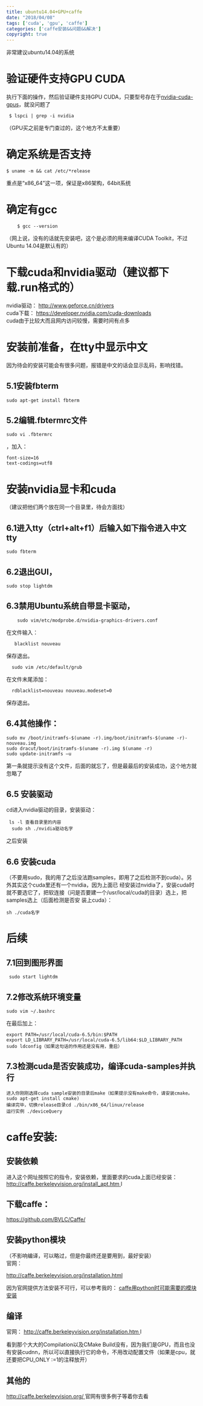 ```yaml
---
title: ubuntu14.04+GPU+caffe
date: "2018/04/08" 
tags: ['cuda', 'gpu', 'caffe']
categories: ['caffe安装&&问题&&解决']
copyright: true
---
```

  
非常建议ubuntu14.04的系统  
# 验证硬件支持GPU CUDA
执行下面的操作，然后验证硬件支持GPU CUDA，只要型号存在于[nvidia-cuda-gpus](https://developer.nvidia.com/cuda-gpus)，就没问题了  

    
    
     $ lspci | grep -i nvidia

（GPU买之前是专门查过的，这个地方不太重要）  
# 确定系统是否支持  

    
    
    $ uname -m && cat /etc/*release

重点是“x86_64”这一项，保证是x86架构，64bit系统  
# 确定有gcc  

    
    
        $ gcc --version

（网上说，没有的话就先安装吧，这个是必须的用来编译CUDA Toolkit，不过Ubuntu 14.04是默认有的）  
# 下载cuda和nvidia驱动（建议都下载.run格式的）  
nvidia驱动： [ http://www.geforce.cn/drivers ](http://www.geforce.cn/drivers)  
cuda下载： [ https://developer.nvidia.com/cuda-downloads
](https://developer.nvidia.com/cuda-downloads)  
cuda由于比较大而且网内访问较慢，需要时间有点多  
# 安装前准备，在tty中显示中文  
因为待会的安装可能会有很多问题，报错是中文的话会显示乱码，影响找错。  
## 5.1安装fbterm  

    
    
    sudo apt-get install fbterm

## 5.2编辑.fbtermrc文件

    
    
    sudo vi .fbtermrc

，加入：  

    
    
    font-size=16
    text-codings=utf8

  
# 安装nvidia显卡和cuda
 （建议把他们两个放在同一个目录里，待会方面找）  
## 6.1进入tty（ctrl+alt+f1）后输入如下指令进入中文tty  

    
    
    sudo fbterm

## 6.2退出GUI，

    
    
    sudo stop lightdm

## 6.3禁用Ubuntu系统自带显卡驱动，  

    
    
        sudo vim/etc/modprobe.d/nvidia-graphics-drivers.conf

在文件输入：

    
    
       blacklist nouveau

保存退出。  

    
    
      sudo vim /etc/default/grub

在文件末尾添加：

    
    
      rdblacklist=nouveau nouveau.modeset=0

保存退出。  
## 6.4其他操作：  

    
    
    sudo mv /boot/initramfs-$(uname -r).img/boot/initramfs-$(uname -r)-nouveau.img
    sudo dracut/boot/initramfs-$(uname -r).img $(uname -r)
    sudo update-initramfs –u

  
第一条就提示没有这个文件，后面的就忘了，但是最最后的安装成功，这个地方就忽略了  
## 6.5 安装驱动
cd进入nvidia驱动的目录，安装驱动：  

    
    
     ls -l 查看目录里的内容
      sudo sh ./nvidia驱动名字

  
之后安装  
## 6.6 安装cuda
（不要用sudo，我的用了之后没法跑samples，即用了之后检测不到cuda）。另外其实这个cuda里还有一个nvidia，因为上面已
经安装过nvidia了，安装cuda时就不要选它了，把软连接（问是否要建一个/usr/local/cuda的目录）选上，把samples选上（后面检测是否安
装上cuda）：  

    
    
    sh ./cuda名字

  
# 后续  
## 7.1回到图形界面  

    
    
     sudo start lightdm

  
## 7.2修改系统环境变量  

    
    
    sudo vim ~/.bashrc

  
在最后加上：

    
    
    export PATH=/usr/local/cuda-6.5/bin:$PATH
    export LD_LIBRARY_PATH=/usr/local/cuda-6.5/lib64:$LD_LIBRARY_PATH
    sudo ldconfig（如果这句话的作用还是没有用，重启）

  
## 7.3检测cuda是否安装成功，编译cuda-samples并执行  

    
    
    进入你刚刚选择cuda sample安装的目录后make（如果提示没有make命令，请安装cmake。sudo apt-get install cmake)
    编译完毕，切换release目录cd ./bin/x86_64/linux/release
    运行实例 ./deviceQuery

  
  
# caffe安装:  
## 安装依赖
进入这个网址按照它的指令，安装依赖，里面要求的cuda上面已经安装：  
[ http://caffe.berkeleyvision.org/install_apt.htm
](http://caffe.berkeleyvision.org/install_apt.html) l  
## 下载caffe：  
[ https://github.com/BVLC/Caffe/ ](https://github.com/BVLC/Caffe/)  
## 安装python模块
（不影响编译，可以略过，但是你最终还是要用到，最好安装）  
官网：

[ http://caffe.berkeleyvision.org/installation.html
](http://caffe.berkeleyvision.org/installation.html)

因为官网提供方法安装不可行，可以参考我的： [caffe用python时可能需要的模块安装](/2018/04/08/caffe用python时可能需要的模块安装)  

## 编译  

官网： [ http://caffe.berkeleyvision.org/installation.htm
](http://caffe.berkeleyvision.org/installation.html) l

看到那个大大的Compilation以及CMake Build没有，因为我们是GPU，而且也没有安装cudnn，所以可以直接执行它的命令，不用改动配置文件（如果是cpu，就还要把CPU_ONLY :=1的注释放开）  
## 其他的 
[ http://caffe.berkeleyvision.org/ ](http://caffe.berkeleyvision.org/)
官网有很多例子等着你去看  

